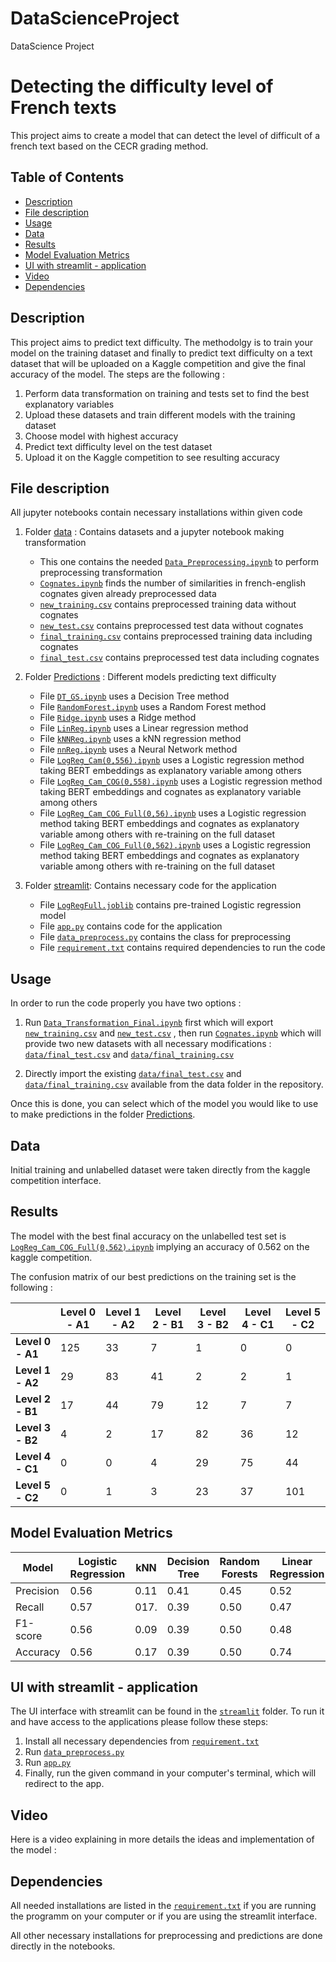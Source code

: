# DataScienceProject
DataScience Project

# Detecting the difficulty level of French texts

This project aims to create a model that can detect the level of difficult of a french text based on the CECR grading method.

## Table of Contents

- [Description](#description)
- [File description](#Filedescription)
- [Usage](#usage)
- [Data](#data)
- [Results](#results)
- [Model Evaluation Metrics](#ModelEvaluationMetrics)
- [UI with streamlit - application](#uiwithstreamlit)
- [Video](#video)
- [Dependencies](#dependencies)


## Description
This project aims to predict text difficulty. The methodolgy is to train your model on the training dataset and finally to predict text difficulty on a text dataset that will be uploaded on a Kaggle competition and give the final accuracy of the model. 
The steps are the following : 
1. Perform data transformation on training and tests set to find the best explanatory variables
2. Upload these datasets and train different models with the training dataset
3. Choose model with highest accuracy
4. Predict text difficulty level on the test dataset
5. Upload it on the Kaggle competition to see resulting accuracy
   
## File description
All jupyter notebooks contain necessary installations within given code

1. Folder [data](data) : Contains datasets and a jupyter notebook making transformation
   - This one contains the needed [`Data_Preprocessing.ipynb`](data/Data_Preprocessing.ipynb) to perform preprocessing transformation
   - [`Cognates.ipynb`](data/Cognates.ipynb) finds the number of similarities in french-english cognates given already preprocessed data
   - [`new_training.csv`](data/new_training.csv) contains preprocessed training data without cognates
   - [`new_test.csv`](data/new_test.csv) contains preprocessed test data without cognates
   - [`final_training.csv`](data/final_training.csv) contains preprocessed training data including cognates
   - [`final_test.csv`](data/final_test.csv) contains preprocessed test data including cognates
     
2. Folder [Predictions](Predictions) : Different models predicting text difficulty
   - File [`DT_GS.ipynb`](Predictions/DT_GS.ipynb) uses a Decision Tree method 
   - File [`RandomForest.ipynb`](Predictions/RandomForest.ipynb) uses a Random Forest method 
   - File [`Ridge.ipynb`](Predictions/Ridge.ipynb) uses a Ridge method 
   - File [`LinReg.ipynb`](Predictions/LinReg.ipynb) uses a Linear regression method
   - File [`kNNReg.ipynb`](Predictions/kNNReg.ipynb) uses a kNN regression method
   - File [`nnReg.ipynb`](Predictions/nnReg.ipynb) uses a Neural Network method 
   - File [`LogReg_Cam(0,556).ipynb`](Predictions/LogReg_Cam(0,556).ipynb) uses a Logistic regression method taking BERT embeddings as explanatory variable among others
   - File [`LogReg_Cam_COG(0,558).ipynb`](Predictions/LogReg_Cam_COG(0,558).ipynb) uses a Logistic regression method taking BERT embeddings and cognates as explanatory variable among others
   - File [`LogReg_Cam_COG_Full(0,56).ipynb`](Predictions/LogReg_Cam_COG_Full(0,56).ipynb) uses a Logistic regression method taking BERT embeddings and cognates as explanatory variable among others with re-training on the full dataset
   - File [`LogReg_Cam_COG_Full(0,562).ipynb`](Predictions/LogReg_Cam_COG_Full(0,562).ipynb) uses a Logistic regression method taking BERT embeddings and cognates as explanatory variable among others with re-training on the full dataset

3. Folder [streamlit](streamlit): Contains necessary code for the application
   - File [`LogRegFull.joblib`](streamlit/LogRegFull.joblib) contains pre-trained Logistic regression model
   - File [`app.py`](streamlit/app.py) contains code for the application
   - File [`data_preprocess.py`](streamlit/data_preprocess.py) contains the class for preprocessing
   - File [`requirement.txt`](streamlit/requirement.txt) contains required dependencies to run the code


## Usage
In order to run the code properly you have two options : 
  1. Run [`Data_Transformation_Final.ipynb`](data/Data_Transformation_Final.ipynb) first which will export [`new_training.csv`](data/new_training.csv) and [`new_test.csv`](data/new_test.csv) , then run [`Cognates.ipynb`](data/Cognates.ipynb) which will provide two new datasets with all necessary modifications : [`data/final_test.csv`](data/final_test.csv) and [`data/final_training.csv`](data/final_training.csv)

  2. Directly import the existing [`data/final_test.csv`](data/final_test.csv) and [`data/final_training.csv`](data/final_training.csv) available from the data folder in the repository.

Once this is done, you can select which of the model you would like to use to make predictions in the folder [Predictions](Predictions). 

## Data

Initial training and unlabelled dataset were taken directly from the kaggle competition interface. 

## Results

The model with the best final accuracy on the unlabelled test set is [`LogReg_Cam_COG_Full(0,562).ipynb`](Predictions/LogReg_Cam_COG_Full(0,562).ipynb) implying an accuracy of 0.562 on the kaggle competition. 

The confusion matrix of our best predictions on the training set is the following : 

|                  | Level 0 - A1 | Level 1 - A2 | Level 2 - B1 | Level 3 - B2 | Level 4 - C1 | Level 5 - C2 |
|------------------|---------|---------|---------|---------|---------|---------|
| **Level 0 - A1**      | 125     | 33      | 7       | 1       | 0       | 0       |
| **Level 1 - A2**      | 29      | 83      | 41      | 2       | 2       | 1       |
| **Level 2 - B1**      | 17      | 44      | 79      | 12      | 7       | 7       |
| **Level 3 - B2**      | 4       | 2       | 17      | 82      | 36      | 12      |
| **Level 4 - C1**      | 0       | 0       | 4       | 29      | 75      | 44      |
| **Level 5 - C2**      | 0       | 1       | 3       | 23      | 37      | 101     |


## Model Evaluation Metrics

| Model                | Logistic Regression | kNN | Decision Tree | Random Forests |Linear Regression | Neural Network | Ridge 
|----------------------|---------------------|-----|---------------|-----------------|----------------------|--------------|--------|
| Precision            | 0.56                | 0.11| 0.41          | 0.45           | 0.52                |     0.51         | 0.52    
| Recall               | 0.57                | 017.| 0.39         | 0.50           | 0.47                 |       0.46       | 0.47
| F1-score             | 0.56                | 0.09| 0.39          | 0.50            | 0.48                 |       0.45       | 0.47
| Accuracy             | 0.56                | 0.17| 0.39          | 0.50            | 0.74                 |   0.46           | 0.76

## UI with streamlit - application
The UI interface with streamlit can be found in the [`streamlit`](data/streamlit) folder. To run it and have access to the applications please follow these steps: 
1. Install all necessary dependencies from [`requirement.txt`](streamlit/requirement.txt)
2. Run [`data_preprocess.py`](streamlit/data_preprocess.py)
3. Run [`app.py`](streamlit/app.py)
4. Finally, run the given command in your computer's terminal, which will redirect to the app. 

## Video

Here is a video explaining in more details the ideas and implementation of the model : 

## Dependencies

All needed installations are listed in the [`requirement.txt`](streamlit/requirement.txt) if you are running the programm on your computer or if you are using the streamlit interface. 

All other necessary installations for preprocessing and predictions are done directly in the notebooks. 
  
